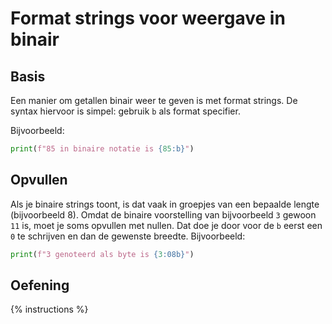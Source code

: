 # Format strings voor weergave in binair

## Basis
Een manier om getallen binair weer te geven is met format strings. De syntax hiervoor is simpel: gebruik `b` als format specifier.

Bijvoorbeeld:

```python
print(f"85 in binaire notatie is {85:b}")
```

## Opvullen
Als je binaire strings toont, is dat vaak in groepjes van een bepaalde lengte (bijvoorbeeld 8). Omdat de binaire voorstelling van bijvoorbeeld `3` gewoon `11` is, moet je soms opvullen met nullen. Dat doe je door voor de `b` eerst een `0` te schrijven en dan de gewenste breedte. Bijvoorbeeld:

```python
print(f"3 genoteerd als byte is {3:08b}")
```

## Oefening
{% instructions %}
